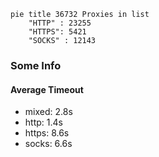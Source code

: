 
```mermaid
pie title 36732 Proxies in list
    "HTTP" : 23255
    "HTTPS": 5421
    "SOCKS" : 12143
```

### Some Info
#### Average Timeout

- mixed: 2.8s
- http: 1.4s
- https: 8.6s
- socks: 6.6s